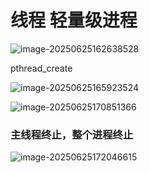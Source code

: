 # 线程 轻量级进程

![image-20250625162638528](C:\Users\LIYUFENG\AppData\Roaming\Typora\typora-user-images\image-20250625162638528.png)

pthread_create

![image-20250625165923524](C:\Users\LIYUFENG\AppData\Roaming\Typora\typora-user-images\image-20250625165923524.png)

![image-20250625170851366](C:\Users\LIYUFENG\AppData\Roaming\Typora\typora-user-images\image-20250625170851366.png)



### 主线程终止，整个进程终止

![image-20250625172046615](C:\Users\LIYUFENG\AppData\Roaming\Typora\typora-user-images\image-20250625172046615.png)